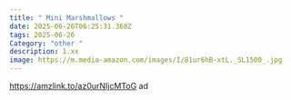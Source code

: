```yaml
---
title: " Mini Marshmallows "
date: 2025-06-26T06:25:31.368Z
tags: 2025-06-26
Category: "other "
description: 1.xx
image: https://m.media-amazon.com/images/I/81ur6hB-xtL._SL1500_.jpg
---
```

https://amzlink.to/az0urNIjcMToG ad